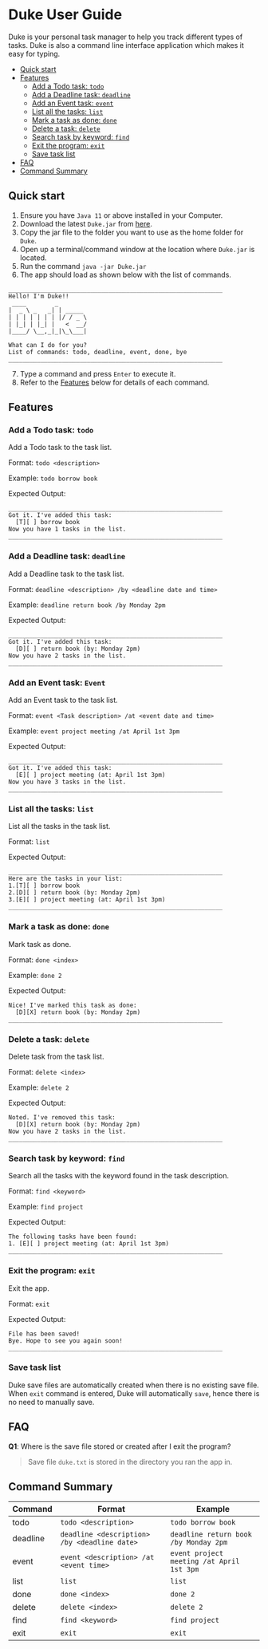 # Duke User Guide

Duke is your personal task manager to help you track different types of tasks. Duke is also a command line interface 
application which makes it easy for typing.

- [Quick start](#quick-start)
- [Features](#features)
    * [Add a Todo task: `todo`](#add-a-todo-task-todo)
    * [Add a Deadline task: `deadline`](#add-a-deadline-task-deadline)
    * [Add an Event task: `event`](#add-an-event-task-event)
    * [List all the tasks: `list`](#list-all-the-tasks-list)
    * [Mark a task as done: `done`](#mark-a-task-as-done-done)
    * [Delete a task: `delete`](#delete-a-task-delete)
    * [Search task by keyword: `find`](#search-task-by-keyword-find)
    * [Exit the program: `exit`](#exit-the-program-bye)
    * [Save task list](#save-task-list)
- [FAQ](#faq)
- [Command Summary](#command-summary)

## Quick start

1. Ensure you have `Java 11` or above installed in your Computer.
2. Download the latest `Duke.jar` from [here](https://github.com/hiongkaihan/ip/releases/tag/A-Release).
3. Copy the jar file to the folder you want to use as the home folder for `Duke`.
4. Open up a terminal/command window at the location where `Duke.jar` is located.
5. Run the command `java -jar Duke.jar`
6. The app should load as shown below with the list of commands.

```
____________________________________________________________
Hello! I'm Duke!!
 ____        _        
|  _ \ _   _| | _____
| | | | | | | |/ / _ \
| |_| | |_| |   <  __/
|____/ \__,_|_|\_\___|

What can I do for you?
List of commands: todo, deadline, event, done, bye
____________________________________________________________
```

7. Type a command and press `Enter` to execute it.
8. Refer to the [Features](#features) below for details of each command.

## Features

### Add a Todo task: `todo`

Add a Todo task to the task list.

Format: `todo <description>`

Example: `todo borrow book`

Expected Output:
```
____________________________________________________________
Got it. I've added this task:
  [T][ ] borrow book
Now you have 1 tasks in the list.
____________________________________________________________
```
### Add a Deadline task: `deadline`

Add a Deadline task to the task list.

Format: `deadline <description> /by <deadline date and time>`

Example: `deadline return book /by Monday 2pm`

Expected Output:
```
____________________________________________________________
Got it. I've added this task:
  [D][ ] return book (by: Monday 2pm)
Now you have 2 tasks in the list.
____________________________________________________________
```

### Add an Event task: `Event`

Add an Event task to the task list.

Format: `event <Task description> /at <event date and time>`

Example: `event project meeting /at April 1st 3pm`

Expected Output:
```
____________________________________________________________
Got it. I've added this task:
  [E][ ] project meeting (at: April 1st 3pm)
Now you have 3 tasks in the list.
____________________________________________________________
```

### List all the tasks: `list`

List all the tasks in the task list.

Format: `list`

Expected Output:
```
____________________________________________________________
Here are the tasks in your list:
1.[T][ ] borrow book
2.[D][ ] return book (by: Monday 2pm)
3.[E][ ] project meeting (at: April 1st 3pm)
____________________________________________________________
```

### Mark a task as done: `done`

Mark task as done.

Format: `done <index>`

Example: `done 2`

Expected Output:
```
Nice! I've marked this task as done:
  [D][X] return book (by: Monday 2pm)
____________________________________________________________
```

### Delete a task: `delete`

Delete task from the task list.

Format: `delete <index>`

Example: `delete 2`

Expected Output:
```
Noted. I've removed this task:
  [D][X] return book (by: Monday 2pm)
Now you have 2 tasks in the list.
____________________________________________________________
```

### Search task by keyword: `find`

Search all the tasks with the keyword found in the task description.

Format: `find <keyword>`

Example: `find project`

Expected Output:
```
The following tasks have been found:
1. [E][ ] project meeting (at: April 1st 3pm)
____________________________________________________________
```

### Exit the program: `exit`

Exit the app.

Format: `exit`

Expected Output:
```
File has been saved!
Bye. Hope to see you again soon!
____________________________________________________________
```

### Save task list

Duke save files are automatically created when there is no existing save file. When `exit` command is entered, 
Duke will automatically `save`, hence there is no need to manually save.

## FAQ

**Q1**: Where is the save file stored or created after I exit the program?

> Save file `duke.txt` is stored in the directory you ran the app in.

## Command Summary

Command | Format | Example |
------- | ------- | ------- | 
todo | `todo <description>` | `todo borrow book` |
deadline | `deadline <description> /by <deadline date>` | `deadline return book /by Monday 2pm` |
event | `event <description> /at <event time>`      | `event project meeting /at April 1st 3pm` |
list | `list` | `list` |
done | `done <index>` | `done 2` |
delete | `delete <index>` | `delete 2` |
find | `find <keyword>` | `find project` |
exit | `exit` | `exit` |